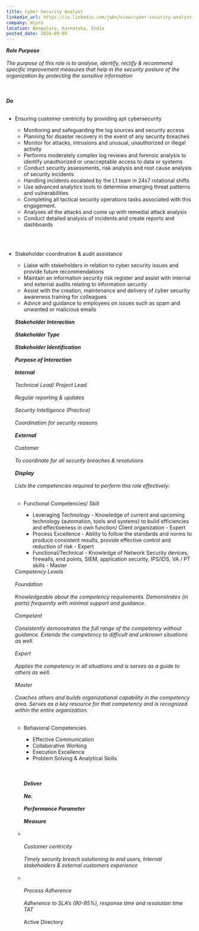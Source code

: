 ```yaml
---
title: Cyber Security Analyst
linkedin_url: https://in.linkedin.com/jobs/view/cyber-security-analyst-at-wipro-4019955014?position=22&pageNum=0&refId=q8mw0I%2FPsPdACn8oGNQzFA%3D%3D&trackingId=9Cc0Gjbe3T0SuZOz9EECSw%3D%3D
company: Wipro
location: Bengaluru, Karnataka, India
posted_date: 2024-09-09
---
```


<div class="description__text description__text--rich">
<section class="show-more-less-html" data-max-lines="5">
<div class="show-more-less-html__markup show-more-less-html__markup--clamp-after-5 relative overflow-hidden">
<strong><em>Role Purpose<br/><br/></em></strong><em>The purpose of this role is to analyse, identify, rectify &amp; recommend specific improvement measures that help in the security posture of the organization by protecting the sensitive information<br/><br/></em><strong> <br/><br/></strong><strong><em>Do</em></strong> <br/><br/><ul><li>Ensuring customer centricity by providing apt cybersecurity </li><ul><li>Monitoring and safeguarding the log sources and security access </li><li>Planning for disaster recovery in the event of any security breaches</li><li>Monitor for attacks, intrusions and unusual, unauthorized or illegal activity</li><li>Performs moderately complex log reviews and forensic analysis to identify unauthorized or unacceptable access to data or systems </li><li>Conduct security assessments, risk analysis and root cause analysis of security incidents</li><li>Handling incidents escalated by the L1 team in 24x7 rotational shifts</li><li>Use advanced analytics tools to determine emerging threat patterns and vulnerabilities</li><li>Completing all tactical security operations tasks associated with this engagement.</li><li>Analyses all the attacks and come up with remedial attack analysis</li><li>Conduct detailed analysis of incidents and create reports and dashboards</li></ul></ul> <br/><br/><ul><li>Stakeholder coordination &amp; audit assistance </li><ul><li>Liaise with stakeholders in relation to cyber security issues and provide future recommendations</li><li>Maintain an information security risk register and assist with internal and external audits relating to information security</li><li>Assist with the creation, maintenance and delivery of cyber security awareness training for colleagues</li><li>Advice and guidance to employees on issues such as spam and unwanted or malicious emails<br/><br/></li></ul><strong><em>Stakeholder Interaction<br/><br/></em></strong><strong><em>Stakeholder Type<br/><br/></em></strong><strong><em>Stakeholder Identification<br/><br/></em></strong><strong><em>Purpose of Interaction<br/><br/></em></strong><strong><em>Internal<br/><br/></em></strong><em>Technical Lead/ Project Lead<br/><br/></em><em>Regular reporting &amp; updates<br/><br/></em><em>Security Intelligence (Practice)<br/><br/></em><em>Coordination for security reasons<br/><br/></em><strong><em>External<br/><br/></em></strong><em>Customer<br/><br/></em><em>To coordinate for all security breaches &amp; resolutions<br/><br/></em><strong><em>Display<br/><br/></em></strong><em>Lists the competencies required to perform this role effectively: </em> <br/><br/><ul><li>Functional Competencies/ Skill</li><ul><li>Leveraging Technology - Knowledge of current and upcoming technology (automation, tools and systems) to build efficiencies and effectiveness in own function/ Client organization - Expert </li><li>Process Excellence - Ability to follow the standards and norms to produce consistent results, provide effective control and reduction of risk - Expert</li><li>Functional/Technical - Knowledge of Network Security devices, firewalls, end points, SIEM, application security, IPS/IDS, VA / PT skills - Master<br/></li></ul></ul><em>Competency Levels<br/><br/></em><em>Foundation<br/><br/></em><em>Knowledgeable about the competency requirements. Demonstrates (in parts) frequently with minimal support and guidance.<br/><br/></em><em>Competent<br/><br/></em><em>Consistently demonstrates the full range of the competency without guidance. Extends the competency to difficult and unknown situations as well.<br/><br/></em><em>Expert<br/><br/></em><em>Applies the competency in all situations and is serves as a guide to others as well.<br/><br/></em><em>Master<br/><br/></em><em>Coaches others and builds organizational capability in the competency area. Serves as a key resource for that competency and is recognized within the entire organization.</em> <br/><br/><ul><li>Behavioral Competencies</li><ul><li>Effective Communication</li><li>Collaborative Working</li><li>Execution Excellence</li><li>Problem Solving &amp; Analytical Skills<br/><br/></li></ul><strong> <br/><br/></strong><strong><em>Deliver<br/><br/></em></strong><strong><em>No.<br/><br/></em></strong><strong><em>Performance Parameter<br/><br/></em></strong><strong><em>Measure<br/><br/></em></strong><li><br/><br/></li><em>Customer centricity <br/><br/></em><em>Timely security breach solutioning to end users, Internal stakeholders &amp; external customers experience<br/><br/></em><li><br/><br/></li><em>Process Adherence <br/><br/></em><em>Adherence to SLA’s (90-95%), response time and resolution time TAT<br/><br/></em>Active Directory</ul></ul>
</div>


<!-- --> </section>
</div>